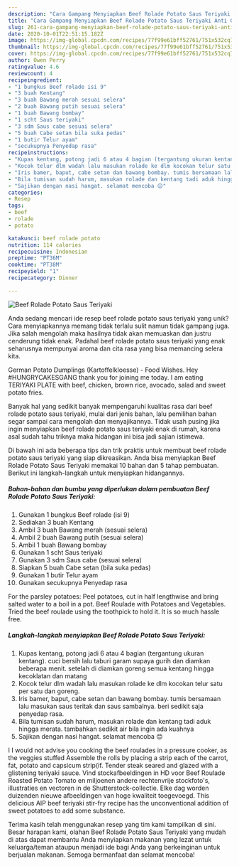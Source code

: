 ```yaml
---
description: "Cara Gampang Menyiapkan Beef Rolade Potato Saus Teriyaki Anti Gagal"
title: "Cara Gampang Menyiapkan Beef Rolade Potato Saus Teriyaki Anti Gagal"
slug: 261-cara-gampang-menyiapkan-beef-rolade-potato-saus-teriyaki-anti-gagal
date: 2020-10-01T22:51:15.182Z
image: https://img-global.cpcdn.com/recipes/77f99e61bff52761/751x532cq70/beef-rolade-potato-saus-teriyaki-foto-resep-utama.jpg
thumbnail: https://img-global.cpcdn.com/recipes/77f99e61bff52761/751x532cq70/beef-rolade-potato-saus-teriyaki-foto-resep-utama.jpg
cover: https://img-global.cpcdn.com/recipes/77f99e61bff52761/751x532cq70/beef-rolade-potato-saus-teriyaki-foto-resep-utama.jpg
author: Owen Perry
ratingvalue: 4.6
reviewcount: 4
recipeingredient:
- "1 bungkus Beef rolade isi 9"
- "3 buah Kentang"
- "3 buah Bawang merah sesuai selera"
- "2 buah Bawang putih sesuai selera"
- "1 buah Bawang bombay"
- "1 scht Saus teriyaki"
- "3 sdm Saus cabe sesuai selera"
- "5 buah Cabe setan bila suka pedas"
- "1 butir Telur ayam"
- "secukupnya Penyedap rasa"
recipeinstructions:
- "Kupas kentang, potong jadi 6 atau 4 bagian (tergantung ukuran kentang). cuci bersih lalu taburi garam supaya gurih dan diamkan beberapa menit. setelah di diamkan goreng semua kentang hingga kecoklatan dan matang"
- "Kocok telur dlm wadah lalu masukan rolade ke dlm kocokan telur satu per satu dan goreng."
- "Iris bamer, baput, cabe setan dan bawang bombay. tumis bersamaan lalu masukan saus teritak dan saus sambalnya. beri sedikit saja penyedap rasa."
- "Bila tumisan sudah harum, masukan rolade dan kentang tadi aduk hingga merata. tambahkan sedikit air bila ingin ada kuahnya"
- "Sajikan dengan nasi hangat. selamat mencoba 😊"
categories:
- Resep
tags:
- beef
- rolade
- potato

katakunci: beef rolade potato 
nutrition: 114 calories
recipecuisine: Indonesian
preptime: "PT36M"
cooktime: "PT38M"
recipeyield: "1"
recipecategory: Dinner

---
```



![Beef Rolade Potato Saus Teriyaki](https://img-global.cpcdn.com/recipes/77f99e61bff52761/751x532cq70/beef-rolade-potato-saus-teriyaki-foto-resep-utama.jpg)

Anda sedang mencari ide resep beef rolade potato saus teriyaki yang unik? Cara menyiapkannya memang tidak terlalu sulit namun tidak gampang juga. Jika salah mengolah maka hasilnya tidak akan memuaskan dan justru cenderung tidak enak. Padahal beef rolade potato saus teriyaki yang enak seharusnya mempunyai aroma dan cita rasa yang bisa memancing selera kita.

German Potato Dumplings (Kartoffelkloesse) - Food Wishes. Hey #HUNGRYCAKESGANG thank you for joining me today. I am eating TERIYAKI PLATE with beef, chicken, brown rice, avocado, salad and sweet potato fries.

Banyak hal yang sedikit banyak mempengaruhi kualitas rasa dari beef rolade potato saus teriyaki, mulai dari jenis bahan, lalu pemilihan bahan segar sampai cara mengolah dan menyajikannya. Tidak usah pusing jika ingin menyiapkan beef rolade potato saus teriyaki enak di rumah, karena asal sudah tahu triknya maka hidangan ini bisa jadi sajian istimewa.


Di bawah ini ada beberapa tips dan trik praktis untuk membuat beef rolade potato saus teriyaki yang siap dikreasikan. Anda bisa menyiapkan Beef Rolade Potato Saus Teriyaki memakai 10 bahan dan 5 tahap pembuatan. Berikut ini langkah-langkah untuk menyiapkan hidangannya.

<!--inarticleads1-->

##### Bahan-bahan dan bumbu yang diperlukan dalam pembuatan Beef Rolade Potato Saus Teriyaki:

1. Gunakan 1 bungkus Beef rolade (isi 9)
1. Sediakan 3 buah Kentang
1. Ambil 3 buah Bawang merah (sesuai selera)
1. Ambil 2 buah Bawang putih (sesuai selera)
1. Ambil 1 buah Bawang bombay
1. Gunakan 1 scht Saus teriyaki
1. Gunakan 3 sdm Saus cabe (sesuai selera)
1. Siapkan 5 buah Cabe setan (bila suka pedas)
1. Gunakan 1 butir Telur ayam
1. Gunakan secukupnya Penyedap rasa


For the parsley potatoes: Peel potatoes, cut in half lengthwise and bring salted water to a boil in a pot. Beef Roulade with Potatoes and Vegetables. Tried the beef roulade using the toothpick to hold it. It is so much hassle free. 

<!--inarticleads2-->

##### Langkah-langkah menyiapkan Beef Rolade Potato Saus Teriyaki:

1. Kupas kentang, potong jadi 6 atau 4 bagian (tergantung ukuran kentang). cuci bersih lalu taburi garam supaya gurih dan diamkan beberapa menit. setelah di diamkan goreng semua kentang hingga kecoklatan dan matang
1. Kocok telur dlm wadah lalu masukan rolade ke dlm kocokan telur satu per satu dan goreng.
1. Iris bamer, baput, cabe setan dan bawang bombay. tumis bersamaan lalu masukan saus teritak dan saus sambalnya. beri sedikit saja penyedap rasa.
1. Bila tumisan sudah harum, masukan rolade dan kentang tadi aduk hingga merata. tambahkan sedikit air bila ingin ada kuahnya
1. Sajikan dengan nasi hangat. selamat mencoba 😊


I I would not advise you cooking the beef roulades in a pressure cooker, as the veggies stuffed Assemble the rolls by placing a strip each of the carrot, fat, potato and capsicum strip(if. Tender steak seared and glazed with a glistening teriyaki sauce. Vind stockafbeeldingen in HD voor Beef Roulade Roasted Potato Tomato en miljoenen andere rechtenvrije stockfoto&#39;s, illustraties en vectoren in de Shutterstock-collectie. Elke dag worden duizenden nieuwe afbeeldingen van hoge kwaliteit toegevoegd. This delicious AIP beef teriyaki stir-fry recipe has the unconventional addition of sweet potatoes to add some substance. 

Terima kasih telah menggunakan resep yang tim kami tampilkan di sini. Besar harapan kami, olahan Beef Rolade Potato Saus Teriyaki yang mudah di atas dapat membantu Anda menyiapkan makanan yang lezat untuk keluarga/teman ataupun menjadi ide bagi Anda yang berkeinginan untuk berjualan makanan. Semoga bermanfaat dan selamat mencoba!
